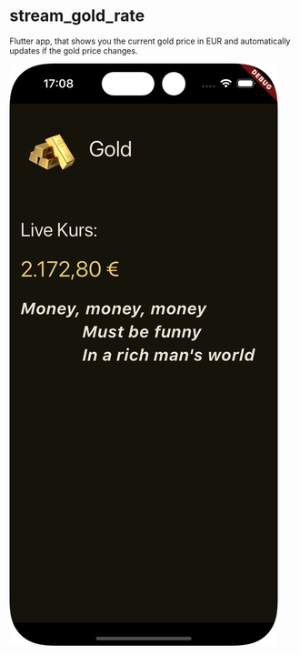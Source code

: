 # stream_gold_rate

Flutter app, that shows you the current gold price in EUR 
and automatically updates if the gold price changes.

![img.png](img.png)
